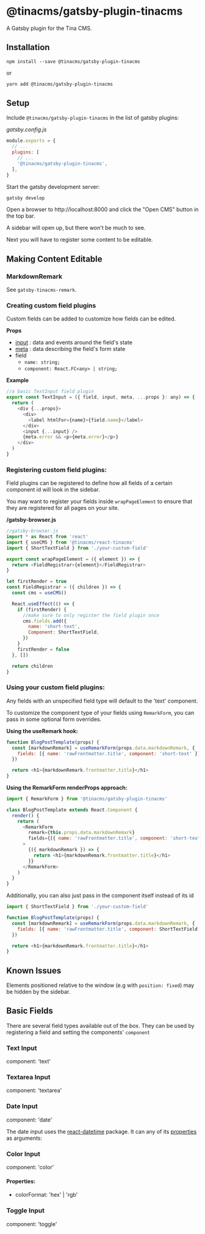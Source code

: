 # @tinacms/gatsby-plugin-tinacms

A Gatsby plugin for the Tina CMS.

## Installation

```
npm install --save @tinacms/gatsby-plugin-tinacms
```

or

```sh
yarn add @tinacms/gatsby-plugin-tinacms
```

## Setup

Include `@tinacms/gatsby-plugin-tinacms` in the list of gatsby plugins:

_gatsby.config.js_

```javascript
module.exports = {
  // ...
  plugins: [
    // ...
    '@tinacms/gatsby-plugin-tinacms',
  ],
}
```

Start the gatsby development server:

```sh
gatsby develop
```

Open a browser to http://localhost:8000 and click the "Open CMS" button in the top bar.

A sidebar will open up, but there won't be much to see.

Next you will have to register some content to be editable.

## Making Content Editable

### MarkdownRemark

See `gatsby-tinacms-remark`.

### Creating custom field plugins

Custom fields can be added to customize how fields can be edited.

**Props**

- [input](https://github.com/final-form/react-final-form#inputname-string) : data and events around the field's state
- [meta](https://github.com/final-form/react-final-form#metaactive-boolean) : data describing the field's form state
- field
  - `name: string;`
  - `component: React.FC<any> | string;`

**Example**

```javascript
//a basic TextInput field plugin
export const TextInput = ({ field, input, meta, ...props }: any) => {
  return (
    <div {...props}>
      <div>
        <label htmlFor={name}>{field.name}</label>
      </div>
      <input {...input} />
      {meta.error && <p>{meta.error}</p>}
    </div>
  )
}
```

### Registering custom field plugins:

Field plugins can be registered to define how all fields of a certain component id will look in the sidebar.

You may want to register your fields inside `wrapPageElement` to ensure that they are registered for all pages on your site.

**/gatsby-browser.js**

```javascript
//gatsby-browser.js
import * as React from 'react'
import { useCMS } from '@tinacms/react-tinacms'
import { ShortTextField } from './your-custom-field'

export const wrapPageElement = ({ element }) => {
  return <FieldRegistrar>{element}</FieldRegistrar>
}

let firstRender = true
const FieldRegistrar = ({ children }) => {
  const cms = useCMS()

  React.useEffect(() => {
    if (firstRender) {
      //make sure to only register the field plugin once
      cms.fields.add({
        name: 'short-text',
        Component: ShortTextField,
      })
    }
    firstRender = false
  }, [])

  return children
}
```

### Using your custom field plugins:

Any fields with an unspecified field type will default to the 'text' component.

To customize the component type of your fields using `RemarkForm`, you can pass in some optional form overrides.

**Using the useRemark hook:**

```javascript
function BlogPostTemplate(props) {
  const [markdownRemark] = useRemarkForm(props.data.markdownRemark, {
    fields: [{ name: 'rawFrontmatter.title', component: 'short-text' }],
  })

  return <h1>{markdownRemark.frontmatter.title}</h1>
}
```

**Using the RemarkForm renderProps approach:**

```javascript
import { RemarkForm } from '@tinacms/gatsby-plugin-tinacms'

class BlogPostTemplate extends React.Component {
  render() {
    return (
      <RemarkForm
        remark={this.props.data.markdownRemark}
        fields={[{ name: 'rawFrontmatter.title', component: 'short-text' }]}
      >
        {({ markdownRemark }) => {
          return <h1>{markdownRemark.frontmatter.title}</h1>
        }}
      </RemarkForm>
    )
  }
}
```

Additionally, you can also just pass in the component itself instead of its id

```javascript
import { ShortTextField } from './your-custom-field'

function BlogPostTemplate(props) {
  const [markdownRemark] = useRemarkForm(props.data.markdownRemark, {
    fields: [{ name: 'rawFrontmatter.title', component: ShortTextField }],
  })

  return <h1>{markdownRemark.frontmatter.title}</h1>
}
```

## Known Issues

Elements positioned relative to the window (e.g with `position: fixed`) may be hidden by the sidebar.

## Basic Fields

There are several field types available out of the box. They can be used by registering a field and setting the components' `component`

### Text Input

component: 'text'

### Textarea Input

component: 'textarea'

### Date Input

component: 'date'

The date input uses the [react-datetime](https://github.com/YouCanBookMe/react-datetime) package. It can any of its [properties](https://github.com/YouCanBookMe/react-datetime#api) as arguments:

### Color Input

component: 'color'

#### Properties:

- colorFormat: 'hex' | 'rgb'

### Toggle Input

component: 'toggle'
